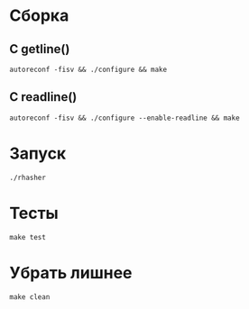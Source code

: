 # Сборка

## C getline()
`autoreconf -fisv && ./configure && make`
## С readline()
`autoreconf -fisv && ./configure --enable-readline && make`
# Запуск 
`./rhasher`

# Тесты
`make test`

# Убрать лишнее
`make clean`